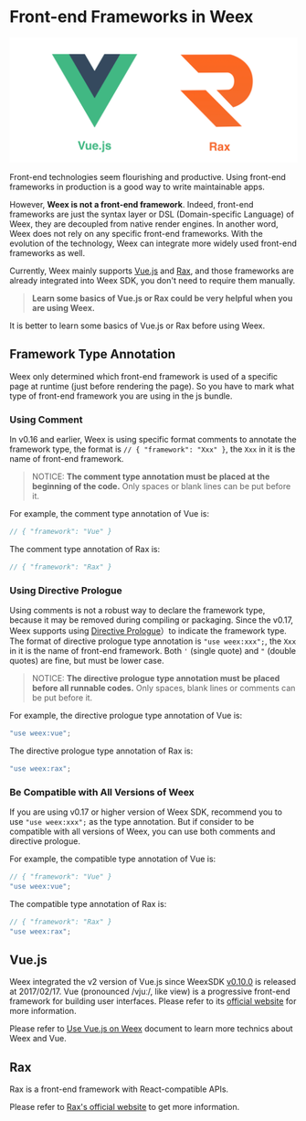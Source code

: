# Front-end Frameworks in Weex

<!-- toc -->

![Vue and Rax](./images/vue-rax.png)

Front-end technologies seem flourishing and productive. Using front-end frameworks in production is a good way to write maintainable apps.

However, **Weex is not a front-end framework**. Indeed, front-end frameworks are just the syntax layer or DSL (Domain-specific Language) of Weex, they are decoupled from native render engines. In another word, Weex does not rely on any specific front-end frameworks. With the evolution of the technology, Weex can integrate more widely used front-end frameworks as well.

Currently, Weex mainly supports [Vue.js](https://vuejs.org/) and [Rax](https://alibaba.github.io/rax/), and those frameworks are already integrated into Weex SDK, you don't need to require them manually.

> **Learn some basics of Vue.js or Rax could be very helpful when you are using Weex.**

It is better to learn some basics of Vue.js or Rax before using Weex.

## Framework Type Annotation

Weex only determined which front-end framework is used of a specific page at runtime (just before rendering the page). So you have to mark what type of front-end framework you are using in the js bundle.

### Using Comment

In v0.16 and earlier, Weex is using specific format comments to annotate the framework type, the format is `// { "framework": "Xxx" }`, the `Xxx` in it is the name of front-end framework.

> NOTICE: **The comment type annotation must be placed at the beginning of the code.** Only spaces or blank lines can be put before it.

For example, the comment type annotation of Vue is:

```js
// { "framework": "Vue" }
```

The comment type annotation of Rax is:

```js
// { "framework": "Rax" }
```

### Using Directive Prologue <badge text="0.17+" type="warn" vertical="middle"/>

Using comments is not a robust way to declare the framework type, because it may be removed during compiling or packaging. Since the v0.17, Weex supports using [Directive Prologue](http://ecma-international.org/ecma-262/5.1/#sec-14.1)）to indicate the framework type. The format of directive prologue type annotation is `"use weex:xxx";`, the `Xxx` in it is the name of front-end framework. Both `'` (single quote) and `"` (double quotes) are fine, but must be lower case.


> NOTICE: **The directive prologue type annotation must be placed before all runnable codes.** Only spaces, blank lines or comments can be put before it.

For example, the directive prologue type annotation of Vue is:

```js
"use weex:vue";
```

The directive prologue type annotation of Rax is:

```js
"use weex:rax";
```

### Be Compatible with All Versions of Weex

If you are using v0.17 or higher version of Weex SDK, recommend you to use `"use weex:xxx";` as the type annotation. But if consider to be compatible with all versions of Weex, you can use both comments and directive prologue.

For example, the compatible type annotation of Vue is:

```js
// { "framework": "Vue" }
"use weex:vue";
```

The compatible type annotation of Rax is:

```js
// { "framework": "Rax" }
"use weex:rax";
```

## Vue.js

Weex integrated the v2 version of Vue.js since WeexSDK [v0.10.0](https://github.com/alibaba/weex/releases/tag/v0.10.0) is released at 2017/02/17. Vue (pronounced /vjuː/, like view) is a progressive front-end framework for building user interfaces. Please refer to its [official website](https://vuejs.org/) for more information.

Please refer to [Use Vue.js on Weex](./use-vue-in-weex.html) document to learn more technics about Weex and Vue.

## Rax

Rax is a front-end framework with React-compatible APIs.

Please refer to [Rax's official website](https://alibaba.github.io/rax/) to get more information.
